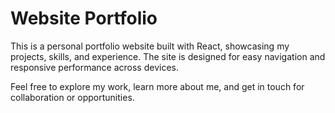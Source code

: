 # Website Portfolio

This is a personal portfolio website built with React, showcasing my projects, skills, and experience. The site is designed for easy navigation and responsive performance across devices.

Feel free to explore my work, learn more about me, and get in touch for collaboration or opportunities.
